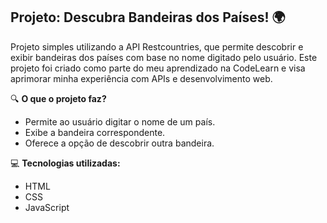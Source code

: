 ## Projeto: Descubra Bandeiras dos Países! 🌍

Projeto simples utilizando a API Restcountries, que permite descobrir e exibir bandeiras dos países com base no nome digitado pelo usuário. Este projeto foi criado como parte do meu aprendizado na CodeLearn e visa aprimorar minha experiência com APIs e desenvolvimento web.

🔍 **O que o projeto faz?**
- Permite ao usuário digitar o nome de um país.
- Exibe a bandeira correspondente.
- Oferece a opção de descobrir outra bandeira.

💻 **Tecnologias utilizadas:**
- HTML
- CSS
- JavaScript
